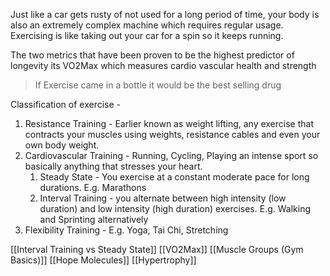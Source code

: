 
Just like a car gets rusty of not used for a long period of time, your body is also an extremely complex machine which requires regular usage. Exercising is like taking out your car for a spin so it keeps running. 

The two metrics that have been proven to be the highest predictor of longevity its VO2Max which measures cardio vascular health and strength

> If Exercise came in a bottle it would be the best selling drug

Classification of exercise - 

1. Resistance Training - Earlier known as weight lifting, any exercise that contracts your muscles using weights, resistance cables and even your own body weight.
2. Cardiovascular Training - Running, Cycling, Playing an intense sport so basically anything that stresses your heart. 
	1. Steady State - You exercise at a constant moderate pace for long durations. E.g. Marathons
	2. Interval Training - you alternate between high intensity (low duration) and low intensity (high duration) exercises. E.g. Walking and Sprinting alternatively
3. Flexibility Training - E.g. Yoga, Tai Chi, Stretching

[[Interval Training vs Steady State]]
[[VO2Max]]
[[Muscle Groups (Gym Basics)]]
[[Hope Molecules]]
[[Hypertrophy]]

